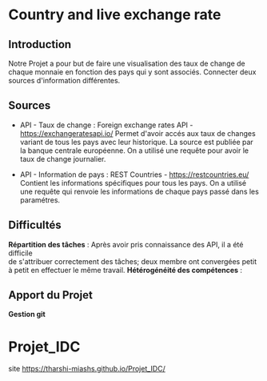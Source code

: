 # Country and live exchange rate

## Introduction
Notre Projet a pour but de faire une visualisation des taux de change de chaque
monnaie en fonction des pays qui y sont associés.
Connecter deux sources d'information différentes.
## Sources
* API - Taux de change :
  Foreign exchange rates API - https://exchangeratesapi.io/
  Permet d'avoir accés aux taux de changes variant de tous les pays avec leur
  historique. La source est publiée par la banque centrale européenne.
  On a utilisé une requête pour avoir le taux de change journalier.

* API - Information de pays :
  REST Countries - https://restcountries.eu/
  Contient les informations spécifiques pour tous les pays.
  On a utilisé une requête qui renvoie les informations de chaque pays passé dans les paramétres.

## Difficultés
**Répartition des tâches** : Après avoir pris connaissance des API, il a été difficile  
de s'attribuer correctement des tâches; deux membre ont convergées petit à petit en effectuer le même travail.
**Hétérogénéité des compétences** : 

## Apport du Projet
**Gestion git**

# Projet_IDC
 site https://tharshi-miashs.github.io/Projet_IDC/
